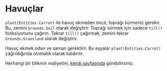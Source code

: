 # Havuçlar
`plant(Entities.Carrot)` ile havuç ekmeden önce, toprağı sürmeniz gerekir. Bu, zemini `Grounds.Soil` olarak değiştirir. Toprağı sürmek için sadece `till()` fonksiyonunu çağırın. Tekrar `till()` çağırmak, zemini tekrar `Grounds.Grassland` olarak değiştirir.

Havuç ekmek odun ve saman gerektirir. Bu eşyalar `plant(Entities.Carrot)` çağrıldığında otomatik olarak kaldırılır.

Herhangi bir bitkinin maliyetini, [kendi sayfasında](objects/carrot) görebilirsiniz.